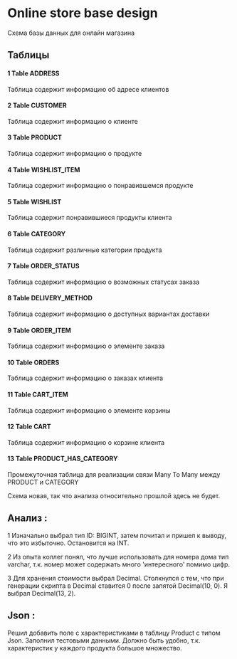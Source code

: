 # Online store base design

Схема базы данных для онлайн магазина

## Таблицы

#### 1 Table ADDRESS
Таблица содержит информацию об адресе клиентов

#### 2 Table CUSTOMER
Таблица содержит информацию о клиенте

#### 3 Table PRODUCT
Таблица содержит информацию о продукте

#### 4 Table WISHLIST_ITEM
Таблица содержит информацию о понравившемся продукте 

#### 5 Table WISHLIST
Таблица содержит понравившиеся продукты клиента

#### 6 Table CATEGORY
Таблица содержит различные категории продукта

#### 7 Table ORDER_STATUS
Таблица содержит информацию о возможных статусах заказа

#### 8 Table DELIVERY_METHOD
Таблица содержит информацию о доступных вариантах доставки

#### 9 Table ORDER_ITEM
Таблица содержит информацию о элементе заказа

#### 10 Table ORDERS
Таблица содержит информацию о заказах клиента

#### 11 Table CART_ITEM
Таблица содержит информацию о элементе корзины

#### 12 Table CART
Таблица содержит информацию о корзине клиента

#### 13 Table PRODUCT_HAS_CATEGORY
Промежуточная таблица для реализации связи Many To Many между PRODUCT и CATEGORY


Схема новая, так что анализа относительно прошлой здесь не будет.

## Анализ :

1 Изначально выбрал тип ID: BIGINT, затем почитал и пришел к выводу, что это избыточно. Остановится на INT.

2 Из опыта коллег понял, что лучше использовать для номера дома тип varchar, т.к. номер может содержать много 'интересного' помимо цифр.

3 Для хранения стоимости выбрал Decimal. Столкнулся с тем, что при генерации скрипта в Decimal ставится 0 после запятой Decimal(10, 0). Я выбрал Decimal(13, 2).

## Json :

Решил добавить поле с характеристиками в таблицу Product c типом Json. Заполнил тестовыми данными. Должно быть удобно, т.к. характеристик у каждого продукта большое множество.














